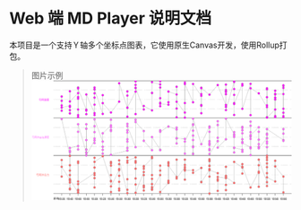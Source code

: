 #	Web 端 MD Player 说明文档

本项目是一个支持Ｙ轴多个坐标点图表，它使用原生Canvas开发，使用Rollup打包。
> 图片示例
![server-authentication](./src/static/img/example-1.png)